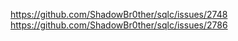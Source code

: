 https://github.com/ShadowBr0ther/sqlc/issues/2748
https://github.com/ShadowBr0ther/sqlc/issues/2786
